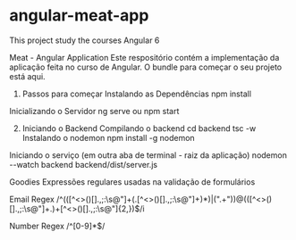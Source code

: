 # angular-meat-app
This project study the courses Angular 6

Meat - Angular Application
Este respositório contém a implementação da aplicação feita no curso de Angular. O bundle para começar o seu projeto está aqui.

1. Passos para começar
Instalando as Dependências
npm install

Inicializando o Servidor
ng serve ou npm start

2. Iniciando o Backend
Compilando o backend
cd backend
tsc -w
Instalando o nodemon
npm install -g nodemon

Iniciando o serviço (em outra aba de terminal - raiz da aplicação)
nodemon --watch backend backend/dist/server.js

Goodies
Expressões regulares usadas na validação de formulários

Email Regex
/^(([^<>()\[\]\.,;:\s@\"]+(\.[^<>()\[\]\.,;:\s@\"]+)*)|(\".+\"))@(([^<>()[\]\.,;:\s@\"]+\.)+[^<>()[\]\.,;:\s@\"]{2,})$/i

Number Regex
/^[0-9]*$/


